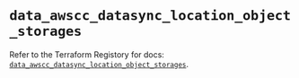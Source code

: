 # `data_awscc_datasync_location_object_storages`

Refer to the Terraform Registory for docs: [`data_awscc_datasync_location_object_storages`](https://registry.terraform.io/providers/hashicorp/awscc/0.70.0/docs/data-sources/datasync_location_object_storages).
